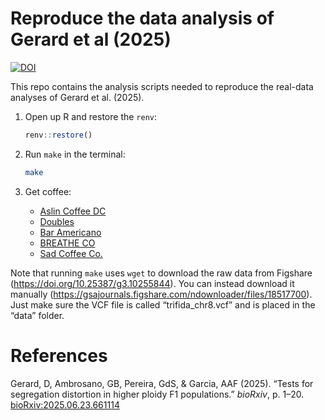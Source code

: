 
<!-- README.md is generated from README.Rmd. Please edit that file -->

# Reproduce the data analysis of Gerard et al (2025)

<!-- badges: start -->

[![DOI](https://zenodo.org/badge/DOI/10.5281/zenodo.15784738.svg)](https://doi.org/10.5281/zenodo.15784738)
<!-- badges: end -->

This repo contains the analysis scripts needed to reproduce the
real-data analyses of Gerard et al. (2025).

1.  Open up R and restore the `renv`:

    ``` r
    renv::restore()
    ```

2.  Run `make` in the terminal:

    ``` bash
    make
    ```

3.  Get coffee:

    - [Aslin Coffee DC](https://maps.app.goo.gl/n8vVbjkwwrC9fiyy5)
    - [Doubles](https://maps.app.goo.gl/CXNaN1HpgVxZDk9h6)
    - [Bar Americano](https://maps.app.goo.gl/U6XJmTazJssadUS4A)
    - [BREATHE CO](https://maps.app.goo.gl/CpVTvioWjSbm8zWx5)
    - [Sad Coffee Co.](https://maps.app.goo.gl/KYKTVSi57dWizNTQA)

Note that running `make` uses `wget` to download the raw data from
Figshare (<https://doi.org/10.25387/g3.10255844>). You can instead
download it manually
(<https://gsajournals.figshare.com/ndownloader/files/18517700>). Just
make sure the VCF file is called “trifida_chr8.vcf” and is placed in the
“data” folder.

# References

Gerard, D, Ambrosano, GB, Pereira, GdS, & Garcia, AAF (2025). “Tests for
segregation distortion in higher ploidy F1 populations.” *bioRxiv*,
p. 1–20.
[bioRxiv:2025.06.23.661114](https://doi.org/10.1101/2025.06.23.661114)
